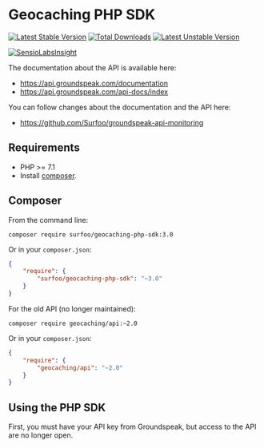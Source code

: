 # Geocaching PHP SDK


[![Latest Stable Version](https://poser.pugx.org/geocaching/api/v/stable.svg)](https://packagist.org/packages/geocaching/api)
[![Total Downloads](https://poser.pugx.org/geocaching/api/downloads.svg)](https://packagist.org/packages/geocaching/api)
[![Latest Unstable Version](https://poser.pugx.org/geocaching/api/v/unstable.svg)](https://packagist.org/packages/geocaching/api)

[![SensioLabsInsight](https://insight.sensiolabs.com/projects/bce9472c-1bfc-4e75-aaff-d12cad84a27f/big.png)](https://insight.sensiolabs.com/projects/bce9472c-1bfc-4e75-aaff-d12cad84a27f)

The documentation about the API is available here: 
  - https://api.groundspeak.com/documentation
  - https://api.groundspeak.com/api-docs/index

You can follow changes about the documentation and the API here:
  - https://github.com/Surfoo/groundspeak-api-monitoring


## Requirements

 - PHP >= 7.1
 - Install [composer](https://getcomposer.org/doc/00-intro.md#system-requirements).

## Composer

From the command line:

```
composer require surfoo/geocaching-php-sdk:3.0
```

Or in your `composer.json`:

``` json
{
    "require": {
        "surfoo/geocaching-php-sdk": "~3.0"
    }
}
```

For the old API (no longer maintained):

```
composer require geocaching/api:~2.0
```

Or in your `composer.json`:

``` json
{
    "require": {
        "geocaching/api": "~2.0"
    }
}
```

## Using the PHP SDK

First, you must have your API key from Groundspeak, but access to the API are no longer open.
